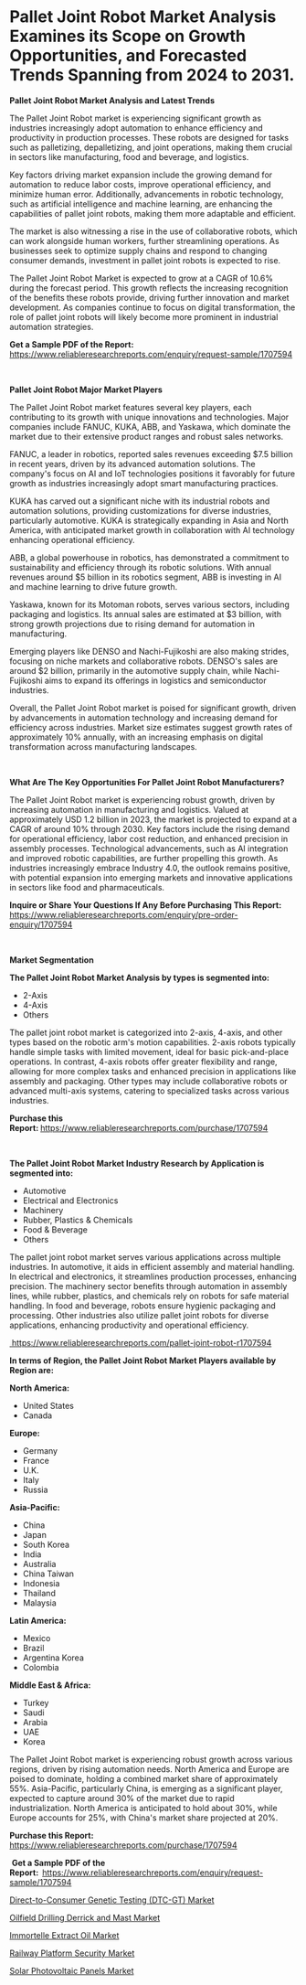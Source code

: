 <p><h1>Pallet Joint Robot Market Analysis Examines its Scope on Growth Opportunities, and Forecasted Trends Spanning from 2024 to 2031.</h1></p><p><strong>Pallet Joint Robot Market Analysis and Latest Trends</strong></p>
<p><p>The Pallet Joint Robot market is experiencing significant growth as industries increasingly adopt automation to enhance efficiency and productivity in production processes. These robots are designed for tasks such as palletizing, depalletizing, and joint operations, making them crucial in sectors like manufacturing, food and beverage, and logistics.</p><p>Key factors driving market expansion include the growing demand for automation to reduce labor costs, improve operational efficiency, and minimize human error. Additionally, advancements in robotic technology, such as artificial intelligence and machine learning, are enhancing the capabilities of pallet joint robots, making them more adaptable and efficient.</p><p>The market is also witnessing a rise in the use of collaborative robots, which can work alongside human workers, further streamlining operations. As businesses seek to optimize supply chains and respond to changing consumer demands, investment in pallet joint robots is expected to rise.</p><p>The Pallet Joint Robot Market is expected to grow at a CAGR of 10.6% during the forecast period. This growth reflects the increasing recognition of the benefits these robots provide, driving further innovation and market development. As companies continue to focus on digital transformation, the role of pallet joint robots will likely become more prominent in industrial automation strategies.</p></p>
<p><strong>Get a Sample PDF of the Report:&nbsp;</strong> <a href="https://www.reliableresearchreports.com/enquiry/request-sample/1707594?utm_campaign=113&utm_medium=2&utm_source=Github&utm_content=ia&utm_term=07102024&utm_id=pallet-joint-robot">https://www.reliableresearchreports.com/enquiry/request-sample/1707594</a></p>
<p>&nbsp;</p>
<p><strong>Pallet Joint Robot Major Market Players</strong></p>
<p><p>The Pallet Joint Robot market features several key players, each contributing to its growth with unique innovations and technologies. Major companies include FANUC, KUKA, ABB, and Yaskawa, which dominate the market due to their extensive product ranges and robust sales networks.</p><p>FANUC, a leader in robotics, reported sales revenues exceeding $7.5 billion in recent years, driven by its advanced automation solutions. The company's focus on AI and IoT technologies positions it favorably for future growth as industries increasingly adopt smart manufacturing practices.</p><p>KUKA has carved out a significant niche with its industrial robots and automation solutions, providing customizations for diverse industries, particularly automotive. KUKA is strategically expanding in Asia and North America, with anticipated market growth in collaboration with AI technology enhancing operational efficiency.</p><p>ABB, a global powerhouse in robotics, has demonstrated a commitment to sustainability and efficiency through its robotic solutions. With annual revenues around $5 billion in its robotics segment, ABB is investing in AI and machine learning to drive future growth. </p><p>Yaskawa, known for its Motoman robots, serves various sectors, including packaging and logistics. Its annual sales are estimated at $3 billion, with strong growth projections due to rising demand for automation in manufacturing. </p><p>Emerging players like DENSO and Nachi-Fujikoshi are also making strides, focusing on niche markets and collaborative robots. DENSO's sales are around $2 billion, primarily in the automotive supply chain, while Nachi-Fujikoshi aims to expand its offerings in logistics and semiconductor industries.</p><p>Overall, the Pallet Joint Robot market is poised for significant growth, driven by advancements in automation technology and increasing demand for efficiency across industries. Market size estimates suggest growth rates of approximately 10% annually, with an increasing emphasis on digital transformation across manufacturing landscapes.</p></p>
<p>&nbsp;</p>
<p><strong>What Are The Key Opportunities For Pallet Joint Robot Manufacturers?</strong></p>
<p><p>The Pallet Joint Robot market is experiencing robust growth, driven by increasing automation in manufacturing and logistics. Valued at approximately USD 1.2 billion in 2023, the market is projected to expand at a CAGR of around 10% through 2030. Key factors include the rising demand for operational efficiency, labor cost reduction, and enhanced precision in assembly processes. Technological advancements, such as AI integration and improved robotic capabilities, are further propelling this growth. As industries increasingly embrace Industry 4.0, the outlook remains positive, with potential expansion into emerging markets and innovative applications in sectors like food and pharmaceuticals.</p></p>
<p><strong>Inquire or Share Your Questions If Any Before Purchasing This Report:</strong> <a href="https://www.reliableresearchreports.com/enquiry/pre-order-enquiry/1707594?utm_campaign=113&utm_medium=2&utm_source=Github&utm_content=ia&utm_term=07102024&utm_id=pallet-joint-robot">https://www.reliableresearchreports.com/enquiry/pre-order-enquiry/1707594</a></p>
<p>&nbsp;</p>
<p><strong>Market Segmentation</strong></p>
<p><strong>The Pallet Joint Robot Market Analysis by types is segmented into:</strong></p>
<p><ul><li>2-Axis</li><li>4-Axis</li><li>Others</li></ul></p>
<p><p>The pallet joint robot market is categorized into 2-axis, 4-axis, and other types based on the robotic arm's motion capabilities. 2-axis robots typically handle simple tasks with limited movement, ideal for basic pick-and-place operations. In contrast, 4-axis robots offer greater flexibility and range, allowing for more complex tasks and enhanced precision in applications like assembly and packaging. Other types may include collaborative robots or advanced multi-axis systems, catering to specialized tasks across various industries.</p></p>
<p><strong>Purchase this Report:&nbsp;</strong><a href="https://www.reliableresearchreports.com/purchase/1707594?utm_campaign=113&utm_medium=2&utm_source=Github&utm_content=ia&utm_term=07102024&utm_id=pallet-joint-robot">https://www.reliableresearchreports.com/purchase/1707594</a></p>
<p>&nbsp;</p>
<p><strong>The Pallet Joint Robot Market Industry Research by Application is segmented into:</strong></p>
<p><ul><li>Automotive</li><li>Electrical and Electronics</li><li>Machinery</li><li>Rubber, Plastics & Chemicals</li><li>Food & Beverage</li><li>Others</li></ul></p>
<p><p>The pallet joint robot market serves various applications across multiple industries. In automotive, it aids in efficient assembly and material handling. In electrical and electronics, it streamlines production processes, enhancing precision. The machinery sector benefits through automation in assembly lines, while rubber, plastics, and chemicals rely on robots for safe material handling. In food and beverage, robots ensure hygienic packaging and processing. Other industries also utilize pallet joint robots for diverse applications, enhancing productivity and operational efficiency.</p></p>
<p><a href="https://www.reliableresearchreports.com/pallet-joint-robot-r1707594?utm_campaign=113&utm_medium=2&utm_source=Github&utm_content=ia&utm_term=07102024&utm_id=pallet-joint-robot">&nbsp;https://www.reliableresearchreports.com/pallet-joint-robot-r1707594</a></p>
<p><strong>In terms of Region, the Pallet Joint Robot Market Players available by Region are:</strong></p>
<p>
    <p> <strong> North America: </strong>
        <ul>
            <li>United States</li>
            <li>Canada</li>
        </ul>
        </p> 
    <p> <strong> Europe: </strong>
        <ul>
            <li>Germany</li>
            <li>France</li>
            <li>U.K.</li>
            <li>Italy</li>
            <li>Russia</li>
        </ul>
        </p> 
    <p> <strong> Asia-Pacific: </strong>
        <ul>
            <li>China</li>
            <li>Japan</li>
            <li>South Korea</li>
            <li>India</li>
            <li>Australia</li>
            <li>China Taiwan</li>
            <li>Indonesia</li>
            <li>Thailand</li>
            <li>Malaysia</li>
        </ul>
        </p> 
    <p> <strong> Latin America: </strong>
        <ul>
            <li>Mexico</li>
            <li>Brazil</li>
            <li>Argentina Korea</li>
            <li>Colombia</li>
        </ul>
        </p> 
    <p> <strong> Middle East & Africa: </strong>
        <ul>
            <li>Turkey</li>
            <li>Saudi</li>
            <li>Arabia</li>
            <li>UAE</li>
            <li>Korea</li>
        </ul>
    </p>
    </p>
<p><p>The Pallet Joint Robot market is experiencing robust growth across various regions, driven by rising automation needs. North America and Europe are poised to dominate, holding a combined market share of approximately 55%. Asia-Pacific, particularly China, is emerging as a significant player, expected to capture around 30% of the market due to rapid industrialization. North America is anticipated to hold about 30%, while Europe accounts for 25%, with China's market share projected at 20%.</p></p>
<p><strong>Purchase this Report: </strong><a href="https://www.reliableresearchreports.com/purchase/1707594?utm_campaign=113&utm_medium=2&utm_source=Github&utm_content=ia&utm_term=07102024&utm_id=pallet-joint-robot">https://www.reliableresearchreports.com/purchase/1707594</a></p>
<p>&nbsp;<strong>Get a Sample PDF of the Report:&nbsp;&nbsp;</strong><a href="https://www.reliableresearchreports.com/enquiry/request-sample/1707594?utm_campaign=113&utm_medium=2&utm_source=Github&utm_content=ia&utm_term=07102024&utm_id=pallet-joint-robot">https://www.reliableresearchreports.com/enquiry/request-sample/1707594</a></p>
<p><strong></strong></p>
<p><p><a href="https://github.com/LilianFaulkner65/Market-Research-Report-List-1/blob/main/direct-to-consumer-genetic-testing-dtc-gt-market.md?utm_campaign=113&utm_medium=2&utm_source=Github&utm_content=ia&utm_term=07102024&utm_id=pallet-joint-robot">Direct-to-Consumer Genetic Testing (DTC-GT) Market</a></p><p><a href="https://issuu.com/reportprime-2/docs/oilfield-drilling-derrick-and-mast-_fff2d9c6445022?utm_campaign=113&utm_medium=2&utm_source=Github&utm_content=ia&utm_term=07102024&utm_id=pallet-joint-robot">Oilfield Drilling Derrick and Mast Market</a></p><p><a href="https://github.com/SamiaChowdhury801/Market-Research-Report-List-1/blob/main/immortelle-extract-oil-market.md?utm_campaign=113&utm_medium=2&utm_source=Github&utm_content=ia&utm_term=07102024&utm_id=pallet-joint-robot">Immortelle Extract Oil Market</a></p><p><a href="https://www.linkedin.com/pulse/railway-platform-security-market-research-report-2024-2031-h1fhe?utm_campaign=113&utm_medium=2&utm_source=Github&utm_content=ia&utm_term=07102024&utm_id=pallet-joint-robot">Railway Platform Security Market</a></p><p><a href="https://issuu.com/reportprime-2/docs/solar-photovoltaic-panels-market-si_0aefb408dd69ce?utm_campaign=113&utm_medium=2&utm_source=Github&utm_content=ia&utm_term=07102024&utm_id=pallet-joint-robot">Solar Photovoltaic Panels Market</a></p></p>